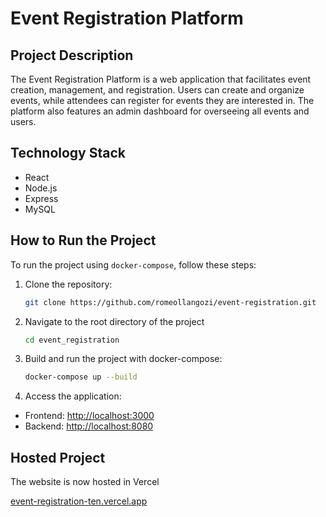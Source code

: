# Event Registration Platform

## Project Description

The Event Registration Platform is a web application that facilitates event creation, management, and registration. Users can create and organize events, while attendees can register for events they are interested in. The platform also features an admin dashboard for overseeing all events and users.

## Technology Stack

- React
- Node.js
- Express
- MySQL

## How to Run the Project

To run the project using `docker-compose`, follow these steps:

1. Clone the repository:

   ```bash
   git clone https://github.com/romeollangozi/event-registration.git

2. Navigate to the root directory of the project
   ```bash
   cd event_registration

3. Build and run the project with docker-compose:
   ```bash
   docker-compose up --build

4. Access the application:
  - Frontend: [http://localhost:3000](http://localhost:3000)
  - Backend: [http://localhost:8080](http://localhost:8080)

## Hosted Project

The website is now hosted in Vercel

[event-registration-ten.vercel.app](event-registration-ten.vercel.app)
